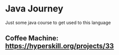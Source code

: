 # Java Journey

Just some java course to get used to this language

## Coffee Machine: https://hyperskill.org/projects/33


